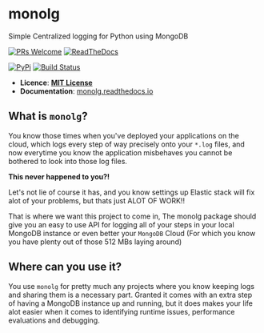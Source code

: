 # monolg
Simple Centralized logging for Python using MongoDB

[![PRs Welcome](https://img.shields.io/badge/PRs-welcome-brightgreen.svg?style=flat-square)](https://makeapullrequest.com) [![ReadTheDocs](https://readthedocs.org/projects/monolg/badge/?version=latest)](https://monolg.readthedocs.io/en/latest/?version=latest)

[![PyPi](https://img.shields.io/pypi/v/monolg.svg)](https://pypi.python.org/pypi/monolg) [![Build Status](https://app.travis-ci.com/Mukhopadhyay/monolg.svg?branch=master)](https://app.travis-ci.com/Mukhopadhyay/monolg)

+ **Licence**: [**MIT License**](https://github.com/Mukhopadhyay/monolg/blob/master/LICENSE)
+ **Documentation**: [monolg.readthedocs.io](https://monolg.readthedocs.io)

## What is `monolg`?
You know those times when you've deployed your applications on the cloud, which logs every step of way precisely onto your `*.log` files, and now everytime you know the application misbehaves you cannot be bothered to look into those log files.

**This never happened to you?!**

Let's not lie of course it has, and you know settings up Elastic stack will fix alot of your problems, but thats just ALOT OF WORK!!

That is where we want this project to come in, The monolg package should give you an easy to use API for logging all of your steps in your local MongoDB instance or even better your `MongoDB` Cloud (For which you know you have plenty out of those 512 MBs laying around)


## Where can you use it?
You use `monolg` for pretty much any projects where you know keeping logs and sharing them is a necessary part. Granted it comes with an extra step of having a MongoDB instance up and running, but it does makes your life alot easier when it comes to identifying runtime issues, performance evaluations and debugging.


<!-- ## What it is not -->
